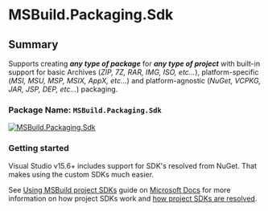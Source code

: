 # MSBuild.Packaging.Sdk

## Summary

Supports creating ___any type of package___ for ___any type of project___ with built-in support for basic Archives (_ZIP, 7Z, RAR, IMG, ISO, etc…_), platform-specific (_MSI, MSU, MSP, MSIX, AppX, etc…_) and platform-agnostic (_NuGet, VCPKG, JAR, JSP, DEP, etc…_) packaging.

### Package Name: `MSBuild.Packaging.Sdk`

[![MSBuild.Packaging.Sdk](https://img.shields.io/myget/msbuild-sdks/v/MSBuild.Packaging.Sdk.svg)](https://myget.org/feed/msbuild-sdks/package/nuget/MSBuild.Packaging.Sdk)

### Getting started

Visual Studio v15.6+ includes support for SDK's resolved from NuGet.
That makes using the custom SDKs much easier.

See [Using MSBuild project SDKs][msbuild-sdk-usage] guide on [Microsoft Docs](https://docs.ms) for more information on how project SDKs work and [how project SDKs are resolved][msbuild-sdk-resolver].

[msbuild-sdk-usage]: https://docs.microsoft.com/visualstudio/msbuild/how-to-use-project-sdk
[msbuild-sdk-resolver]: https://docs.microsoft.com/visualstudio/msbuild/how-to-use-project-sdk#how-project-sdks-are-resolved
